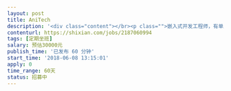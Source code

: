 ```yaml
---                
layout: post       
title: AniTech           
description: '<div class="content"></br><p class="">嵌入式开发工程师，有单片机开发经验并且量产。3年以上开发经验。</br><br/>工作地点北京。定期线上线下开会沟通进度。此项目是我们与其他技术团队合作完成。</br><br/>需求描述</br><br/>产品类别：定位硬件</br><br/>开发进度：有第一版demo，结构设计，外观设计到位。与另一个资深技术团队合作完成。</br><br/>功能：定位，定位照明，智能锁。定位数据上传。记步。</p></br><p class="">参考产品：儿童智能手表。</p></br><p class="">人才要求：3年以上单片机开发，嵌入式开发经验。</p></br><p class="">其他要求：每周1-2天坐班办公。其他时间可以远程。</br><br/>项目周期90天。</p></br></div>'     
contenturl: https://shixian.com/jobs/2187060994      
tags: [定期坐班]            
salary: 预估30000元          
publish_time: '已发布 60 分钟'         
start_time: '2018-06-08 13:15:01'           
apply: 0                   
time_range: 60天              
status: 招募中                  
---                 
```

